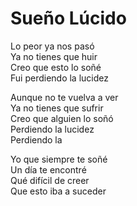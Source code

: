 # Sueño Lúcido  

Lo peor ya nos pasó  
Ya no tienes que huir  
Creo que esto lo soñé  
Fui perdiendo la lucidez  

Aunque no te vuelva a ver  
Ya no tienes que sufrir  
Creo que alguien lo soñó  
Perdiendo la lucidez  
Perdiendo la  

Yo que siempre te soñé  
Un día te encontré  
Qué difícil de creer  
Que esto iba a suceder  
